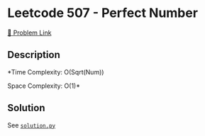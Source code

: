 # Leetcode 507 - Perfect Number

[🔗 Problem Link](https://leetcode.com/problems/perfect-number/)

## Description

*Time Complexity: O(Sqrt(Num))

Space Complexity: O(1)*

## Solution

See [`solution.py`](solution.py)
